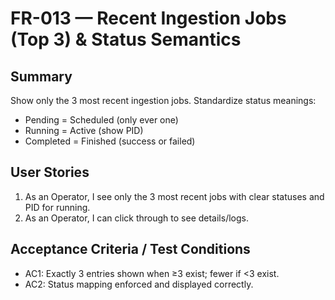 # FR-013 — Recent Ingestion Jobs (Top 3) & Status Semantics

## Summary
Show only the 3 most recent ingestion jobs. Standardize status meanings:  
- Pending = Scheduled (only ever one)  
- Running = Active (show PID)  
- Completed = Finished (success or failed)

## User Stories
1. As an Operator, I see only the 3 most recent jobs with clear statuses and PID for running.
2. As an Operator, I can click through to see details/logs.

## Acceptance Criteria / Test Conditions
- AC1: Exactly 3 entries shown when ≥3 exist; fewer if <3 exist.
- AC2: Status mapping enforced and displayed correctly.
